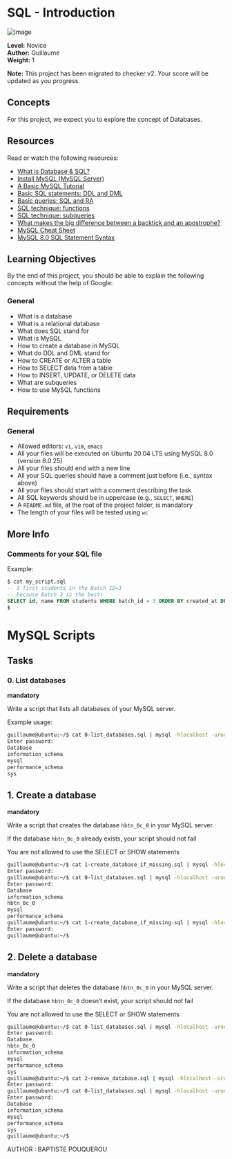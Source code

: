 # SQL - Introduction

![image](https://github.com/ghinzuka/holbertonschool-higher_level_programming/assets/102736316/68ea7090-4c9c-41dc-ac09-4857ef019749)



**Level:** Novice  
**Author:** Guillaume  
**Weight:** 1  

**Note:** This project has been migrated to checker v2. Your score will be updated as you progress.

## Concepts
For this project, we expect you to explore the concept of Databases.

## Resources
Read or watch the following resources:
- [What is Database & SQL?](#)
- [Install MySQL (MySQL Server)](#)
- [A Basic MySQL Tutorial](#)
- [Basic SQL statements: DDL and DML](#)
- [Basic queries: SQL and RA](#)
- [SQL technique: functions](#)
- [SQL technique: subqueries](#)
- [What makes the big difference between a backtick and an apostrophe?](#)
- [MySQL Cheat Sheet](#)
- [MySQL 8.0 SQL Statement Syntax](#)

## Learning Objectives
By the end of this project, you should be able to explain the following concepts without the help of Google:

### General
- What is a database
- What is a relational database
- What does SQL stand for
- What is MySQL
- How to create a database in MySQL
- What do DDL and DML stand for
- How to CREATE or ALTER a table
- How to SELECT data from a table
- How to INSERT, UPDATE, or DELETE data
- What are subqueries
- How to use MySQL functions

## Requirements

### General
- Allowed editors: `vi`, `vim`, `emacs`
- All your files will be executed on Ubuntu 20.04 LTS using MySQL 8.0 (version 8.0.25)
- All your files should end with a new line
- All your SQL queries should have a comment just before (i.e., syntax above)
- All your files should start with a comment describing the task
- All SQL keywords should be in uppercase (e.g., `SELECT`, `WHERE`)
- A `README.md` file, at the root of the project folder, is mandatory
- The length of your files will be tested using `wc`

## More Info

### Comments for your SQL file
Example:
```sql
$ cat my_script.sql
-- 3 first students in the Batch ID=3
-- because Batch 3 is the best!
SELECT id, name FROM students WHERE batch_id = 3 ORDER BY created_at DESC LIMIT 3;
$
```

# MySQL Scripts

## Tasks

### 0. List databases
**mandatory**

Write a script that lists all databases of your MySQL server.

Example usage:
```bash
guillaume@ubuntu:~/$ cat 0-list_databases.sql | mysql -hlocalhost -uroot -p
Enter password:
Database
information_schema
mysql
performance_schema
sys
```
## 1. Create a database

**mandatory**

Write a script that creates the database `hbtn_0c_0` in your MySQL server.

If the database `hbtn_0c_0` already exists, your script should not fail

You are not allowed to use the SELECT or SHOW statements

```bash
guillaume@ubuntu:~/$ cat 1-create_database_if_missing.sql | mysql -hlocalhost -uroot -p
Enter password: 
guillaume@ubuntu:~/$ cat 0-list_databases.sql | mysql -hlocalhost -uroot -p
Enter password: 
Database
information_schema
hbtn_0c_0
mysql
performance_schema
guillaume@ubuntu:~/$ cat 1-create_database_if_missing.sql | mysql -hlocalhost -uroot -p
Enter password: 
guillaume@ubuntu:~/$ 
```

## 2. Delete a database

**mandatory**

Write a script that deletes the database `hbtn_0c_0` in your MySQL server.

If the database `hbtn_0c_0` doesn’t exist, your script should not fail

You are not allowed to use the SELECT or SHOW statements

```bash
guillaume@ubuntu:~/$ cat 0-list_databases.sql | mysql -hlocalhost -uroot -p
Enter password: 
Database                                                                                     
hbtn_0c_0                                                                                    
information_schema                                                                           
mysql                                                                                        
performance_schema                                                                           
sys        
guillaume@ubuntu:~/$ cat 2-remove_database.sql | mysql -hlocalhost -uroot -p
Enter password: 
guillaume@ubuntu:~/$ cat 0-list_databases.sql | mysql -hlocalhost -uroot -p
Enter password: 
Database                                                                                                                                                                  
information_schema                                                                           
mysql                                                                                        
performance_schema                                                                           
sys        
guillaume@ubuntu:~/$ 
```

AUTHOR : BAPTISTE POUQUEROU